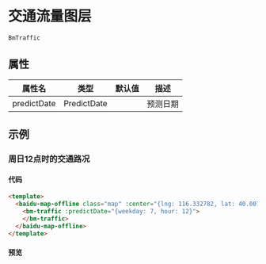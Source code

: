 # 交通流量图层

`BmTraffic`

## 属性

|属性名|类型|默认值|描述|
|------|-----|-----|----|
|predictDate|PredictDate||预测日期|

## 示例

### 周日12点时的交通路况

#### 代码

```html
<template>
  <baidu-map-offline class="map" :center="{lng: 116.332782, lat: 40.007978}" :zoom="16">
    <bm-traffic :predictDate="{weekday: 7, hour: 12}">
    </bm-traffic>
  </baidu-map-offline>
</template>
```

#### 预览

<doc-preview>
  <baidu-map-offline class="map" :center="{lng: 116.332782, lat: 40.007978}" :zoom="15">
    <bm-traffic :predictDate="{weekday: 7, hour: 12}">
    </bm-traffic>
  </baidu-map-offline>
</doc-preview>